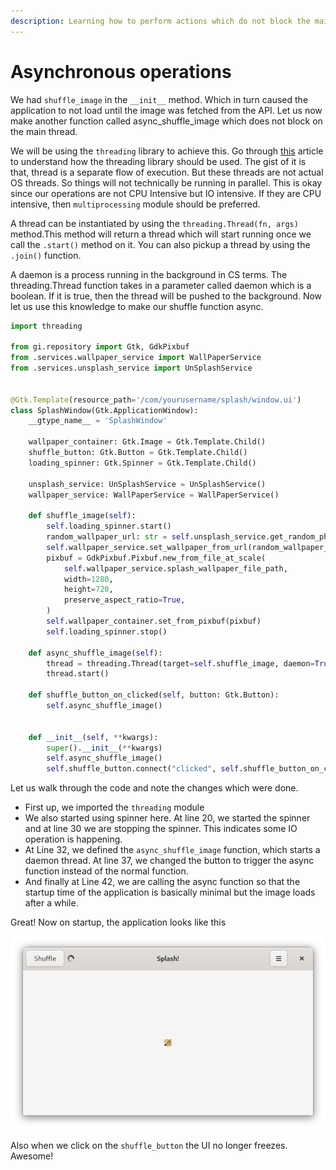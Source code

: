 ```yaml
---
description: Learning how to perform actions which do not block the main thread
---
```


# Asynchronous operations

We had `shuffle_image` in the `__init__` method. Which in turn caused the application to not load until the image was fetched from the API. Let us now make another function called async\_shuffle\_image which does not block on the main thread. 

We will be using the `threading` library to achieve this. Go through [this](https://realpython.com/intro-to-python-threading/#what-is-a-thread) article to understand how the threading library should be used. The gist of it is that, thread is a separate flow of execution. But these threads are not actual OS threads. So things will not technically be running in parallel. This is okay since our operations are not CPU Intensive but IO intensive. If they are CPU intensive, then `multiprocessing` module should be preferred.

A thread can be instantiated by using the `threading.Thread(fn, args)` method.This method will return a thread which will start running once we call the `.start()` method on it. You can also pickup a thread by using the `.join()` function.

A daemon is a process running in the background in CS terms. The threading.Thread function takes in a parameter called daemon which is a boolean. If it is true, then the thread will be pushed to the background. Now let us use this knowledge to make our shuffle function async.

```python
import threading

from gi.repository import Gtk, GdkPixbuf
from .services.wallpaper_service import WallPaperService
from .services.unsplash_service import UnSplashService


@Gtk.Template(resource_path='/com/yourusername/splash/window.ui')
class SplashWindow(Gtk.ApplicationWindow):
    __gtype_name__ = 'SplashWindow'

    wallpaper_container: Gtk.Image = Gtk.Template.Child()
    shuffle_button: Gtk.Button = Gtk.Template.Child()
    loading_spinner: Gtk.Spinner = Gtk.Template.Child()

    unsplash_service: UnSplashService = UnSplashService()
    wallpaper_service: WallPaperService = WallPaperService()

    def shuffle_image(self):
        self.loading_spinner.start()
        random_wallpaper_url: str = self.unsplash_service.get_random_photo_url()
        self.wallpaper_service.set_wallpaper_from_url(random_wallpaper_url)
        pixbuf = GdkPixbuf.Pixbuf.new_from_file_at_scale(
            self.wallpaper_service.splash_wallpaper_file_path,
            width=1280,
            height=720,
            preserve_aspect_ratio=True,
        )
        self.wallpaper_container.set_from_pixbuf(pixbuf)
        self.loading_spinner.stop()

    def async_shuffle_image(self):
        thread = threading.Thread(target=self.shuffle_image, daemon=True)
        thread.start()

    def shuffle_button_on_clicked(self, button: Gtk.Button):
        self.async_shuffle_image()


    def __init__(self, **kwargs):
        super().__init__(**kwargs)
        self.async_shuffle_image()
        self.shuffle_button.connect("clicked", self.shuffle_button_on_clicked)
```

Let us walk through the code and note the changes which were done. 

* First up, we imported the `threading` module
* We also started using spinner here. At line 20, we started the spinner and at line 30 we are stopping the spinner. This indicates some IO operation is happening.
* At Line 32, we defined the `async_shuffle_image` function, which starts a daemon thread. At line 37, we changed the button to trigger the async function instead of the normal function.
* And finally at Line 42, we are calling the async function so that the startup time of the application is basically minimal but the image loads after a while.

Great! Now on startup, the application looks like this

![Loading screen](../.gitbook/assets/image%20%2824%29.png)

Also when we click on the `shuffle_button` the UI no longer freezes. Awesome!

